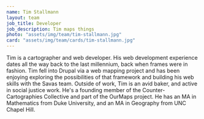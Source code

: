 ```yaml
---
name: Tim Stallmann
layout: team
job_title: Developer
job_description: Tim maps things
photo: "assets/img/team/tim-stallmann.jpg"
card: "assets/img/team/cards/tim-stallmann.jpg"
---
```

Tim is a cartographer and web developer. His web development experience dates all the way back to the last millennium, back when frames were in fashion. Tim fell into Drupal via a web mapping project and has been enjoying exploring the possibilities of that framework and building his web skills with the Savas team. Outside of work, Tim is an avid baker, and active in social justice work. He's a founding member of the Counter-Cartographies Collective and part of the OurMaps project. He has an MA in Mathematics from Duke University, and an MA in Geography from UNC Chapel Hill.

